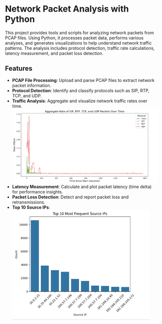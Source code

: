 # Network Packet Analysis with Python

This project provides tools and scripts for analyzing network packets from PCAP files. Using Python, it processes packet data, performs various analyses, and generates visualizations to help understand network traffic patterns. The analysis includes protocol detection, traffic rate calculations, latency measurement, and packet loss detection.

## Features

- **PCAP File Processing**: Upload and parse PCAP files to extract network packet information.
- **Protocol Detection**: Identify and classify protocols such as SIP, RTP, TCP, and UDP.
- **Traffic Analysis**: Aggregate and visualize network traffic rates over time.
  ![Traffic Analysis](https://github.com/Salahbendary/Network-Packet-Analysis-with-Python/blob/main/Aggregate%20Rate%20of%20SIP%2C%20RTP%2C%20TCP%2C%20and%20UDP%20Packets%20Over%20Time.png)
- **Latency Measurement**: Calculate and plot packet latency (time delta) for performance insights.
- **Packet Loss Detection**: Detect and report packet loss and retransmissions.
- **Top 10 Source IPs**: 
 ![Top 10 IPs](https://github.com/Salahbendary/Network-Packet-Analysis-with-Python/blob/main/Top%2010%20Most%20Frequent%20Source%20IPs.png)
